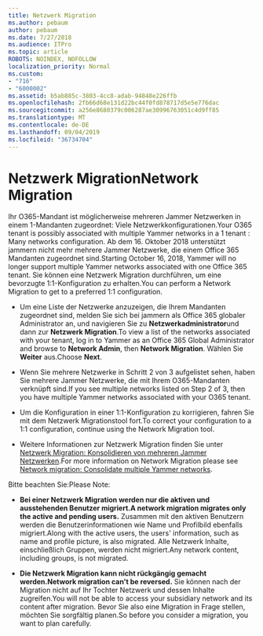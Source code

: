 ```yaml
---
title: Netzwerk Migration
ms.author: pebaum
author: pebaum
ms.date: 7/27/2018
ms.audience: ITPro
ms.topic: article
ROBOTS: NOINDEX, NOFOLLOW
localization_priority: Normal
ms.custom:
- "716"
- "6000002"
ms.assetid: b5ab885c-3803-4cc8-adab-94848e226ffb
ms.openlocfilehash: 2fb66d68e131d22bc44f0fd878717d5e5e776dac
ms.sourcegitcommit: a256e8680379c006287ae30996763051c4d9ff85
ms.translationtype: MT
ms.contentlocale: de-DE
ms.lasthandoff: 09/04/2019
ms.locfileid: "36734704"
---
```

# <a name="network-migration"></a><span data-ttu-id="75b3a-102">Netzwerk Migration</span><span class="sxs-lookup"><span data-stu-id="75b3a-102">Network Migration</span></span>

<span data-ttu-id="75b3a-103">Ihr O365-Mandant ist möglicherweise mehreren Jammer Netzwerken in einem 1-Mandanten zugeordnet: Viele Netzwerkkonfigurationen.</span><span class="sxs-lookup"><span data-stu-id="75b3a-103">Your O365 tenant is possibly associated with multiple Yammer networks in a 1 tenant : Many networks configuration.</span></span> <span data-ttu-id="75b3a-104">Ab dem 16. Oktober 2018 unterstützt jammern nicht mehr mehrere Jammer Netzwerke, die einem Office 365 Mandanten zugeordnet sind.</span><span class="sxs-lookup"><span data-stu-id="75b3a-104">Starting October 16, 2018, Yammer will no longer support multiple Yammer networks associated with one Office 365 tenant.</span></span> <span data-ttu-id="75b3a-105">Sie können eine Netzwerk Migration durchführen, um eine bevorzugte 1:1-Konfiguration zu erhalten.</span><span class="sxs-lookup"><span data-stu-id="75b3a-105">You can perform a Network Migration to get to a preferred 1:1 configuration.</span></span>
  
- <span data-ttu-id="75b3a-106">Um eine Liste der Netzwerke anzuzeigen, die Ihrem Mandanten zugeordnet sind, melden Sie sich bei jammern als Office 365 globaler Administrator an, und navigieren Sie zu **Netzwerkadministrator**und dann zur **Netzwerk Migration**.</span><span class="sxs-lookup"><span data-stu-id="75b3a-106">To view a list of the networks associated with your tenant, log in to Yammer as an Office 365 Global Administrator and browse to **Network Admin**, then **Network Migration**.</span></span> <span data-ttu-id="75b3a-107">Wählen Sie **Weiter** aus.</span><span class="sxs-lookup"><span data-stu-id="75b3a-107">Choose **Next**.</span></span>

- <span data-ttu-id="75b3a-108">Wenn Sie mehrere Netzwerke in Schritt 2 von 3 aufgelistet sehen, haben Sie mehrere Jammer Netzwerke, die mit Ihrem O365-Mandanten verknüpft sind.</span><span class="sxs-lookup"><span data-stu-id="75b3a-108">If you see multiple networks listed on Step 2 of 3, then you have multiple Yammer networks associated with your O365 tenant.</span></span>

- <span data-ttu-id="75b3a-109">Um die Konfiguration in einer 1:1-Konfiguration zu korrigieren, fahren Sie mit dem Netzwerk Migrationstool fort.</span><span class="sxs-lookup"><span data-stu-id="75b3a-109">To correct your configuration to a 1:1 configuration, continue using the Network Migration tool.</span></span>

- <span data-ttu-id="75b3a-110">Weitere Informationen zur Netzwerk Migration finden Sie unter [Netzwerk Migration: Konsolidieren von mehreren Jammer Netzwerken](https://docs.microsoft.com/yammer/configure-your-yammer-network/consolidate-multiple-yammer-networks).</span><span class="sxs-lookup"><span data-stu-id="75b3a-110">For more information on Network Migration please see [Network migration: Consolidate multiple Yammer networks](https://docs.microsoft.com/yammer/configure-your-yammer-network/consolidate-multiple-yammer-networks).</span></span>

<span data-ttu-id="75b3a-111">Bitte beachten Sie:</span><span class="sxs-lookup"><span data-stu-id="75b3a-111">Please Note:</span></span>
  
- <span data-ttu-id="75b3a-112">**Bei einer Netzwerk Migration werden nur die aktiven und ausstehenden Benutzer migriert.**</span><span class="sxs-lookup"><span data-stu-id="75b3a-112">**A network migration migrates only the active and pending users.**</span></span> <span data-ttu-id="75b3a-113">Zusammen mit den aktiven Benutzern werden die Benutzerinformationen wie Name und Profilbild ebenfalls migriert.</span><span class="sxs-lookup"><span data-stu-id="75b3a-113">Along with the active users, the users' information, such as name and profile picture, is also migrated.</span></span> <span data-ttu-id="75b3a-114">Alle Netzwerk Inhalte, einschließlich Gruppen, werden nicht migriert.</span><span class="sxs-lookup"><span data-stu-id="75b3a-114">Any network content, including groups, is not migrated.</span></span>

- <span data-ttu-id="75b3a-115">**Die Netzwerk Migration kann nicht rückgängig gemacht werden.**</span><span class="sxs-lookup"><span data-stu-id="75b3a-115">**Network migration can't be reversed.**</span></span> <span data-ttu-id="75b3a-116">Sie können nach der Migration nicht auf Ihr Tochter Netzwerk und dessen Inhalte zugreifen.</span><span class="sxs-lookup"><span data-stu-id="75b3a-116">You will not be able to access your subsidiary network and its content after migration.</span></span> <span data-ttu-id="75b3a-117">Bevor Sie also eine Migration in Frage stellen, möchten Sie sorgfältig planen.</span><span class="sxs-lookup"><span data-stu-id="75b3a-117">So before you consider a migration, you want to plan carefully.</span></span>
